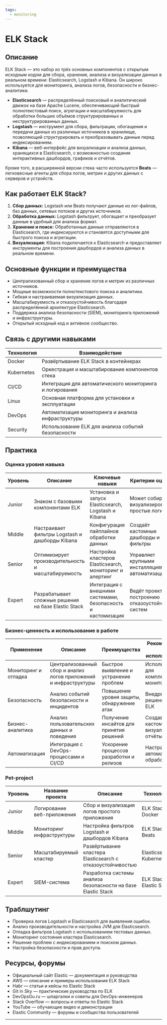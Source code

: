 ```yaml
---
tags:
  - monitoring
---
```

# ELK Stack

## Описание

ELK Stack — это набор из трёх основных компонентов с открытым исходным кодом для сбора, хранения, анализа и визуализации данных в реальном времени: Elasticsearch, Logstash и Kibana. Он широко используется для мониторинга, анализа логов, безопасности и бизнес-аналитики.

- **Elasticsearch** — распределённый поисковый и аналитический движок на базе Apache Lucene, обеспечивающий быстрый полнотекстовый поиск, агрегации и масштабируемость для обработки больших объёмов структурированных и неструктурированных данных.
- **Logstash** — инструмент для сбора, фильтрации, обогащения и передачи данных из различных источников в хранилище, позволяющий структурировать и преобразовывать данные перед индексированием.
- **Kibana** — веб-интерфейс для визуализации и анализа данных, хранящихся в Elasticsearch, с возможностью создания интерактивных дашбордов, графиков и отчётов.

Кроме того, в расширенной версии стека часто используется **Beats** — легковесные агенты для сбора логов, метрик и других данных с серверов и устройств.

## Как работает ELK Stack?

1. **Сбор данных:** Logstash или Beats получают данные из лог-файлов, баз данных, сетевых потоков и других источников.
2. **Обработка данных:** Logstash фильтрует, обогащает и преобразует данные в удобный для анализа формат.
3. **Хранение и поиск:** Обработанные данные отправляются в Elasticsearch, где индексируются и становятся доступными для быстрого поиска и агрегации.
4. **Визуализация:** Kibana подключается к Elasticsearch и предоставляет инструменты для построения дашбордов и анализа данных в реальном времени.

## Основные функции и преимущества

- Централизованный сбор и хранение логов и метрик из различных источников.
- Мощные возможности полнотекстового поиска и аналитики.
- Гибкая и настраиваемая визуализация данных.
- Масштабируемость и отказоустойчивость благодаря распределённой архитектуре Elasticsearch.
- Поддержка анализа безопасности (SIEM), мониторинга приложений и инфраструктуры.
- Открытый исходный код и активное сообщество.

## Связь с другими навыками

| Технология       | Взаимодействие                                      |
| ---------------- | -------------------------------------------------- |
| Docker           | Развёртывание ELK Stack в контейнерах              |
| Kubernetes       | Оркестрация и масштабирование компонентов стека    |
| CI/CD            | Интеграция для автоматического мониторинга и логирования |
| Linux            | Основная платформа для установки и эксплуатации    |
| DevOps           | Автоматизация мониторинга и анализа инфраструктуры |
| Security         | Использование ELK для анализа событий безопасности |

## Практика

### Оценка уровня навыка

| Уровень | Описание                                  | Ключевые навыки                          | Критерии оценки                                   |
| ------- | ----------------------------------------- | --------------------------------------- | ------------------------------------------------ |
| Junior  | Знаком с базовыми компонентами ELK        | Установка и запуск Elasticsearch, Logstash и Kibana | Может собирать и визуализировать простые логи    |
| Middle  | Настраивает фильтры Logstash и дашборды Kibana | Конфигурация пайплайнов обработки данных | Создаёт кастомные дашборды и фильтры             |
| Senior  | Оптимизирует производительность и масштабируемость | Настройка кластеров Elasticsearch, мониторинг и алертинг | Управляет крупными инсталляциями и автоматизацией |
| Expert  | Разрабатывает сложные решения на базе Elastic Stack | Интеграция с внешними системами, безопасность и кастомизация | Ведёт проекты по построению отказоустойчивых систем |

### Бизнес-ценность и использование в работе

| Применение           | Описание                                         | Преимущества                                  | Рекомендации по использованию                   |
| -------------------- | ------------------------------------------------ | --------------------------------------------- | ----------------------------------------------- |
| Мониторинг и отладка | Централизованный сбор и анализ логов приложений и инфраструктуры | Быстрое выявление и устранение проблем        | Использовать для комплексного мониторинга       |
| Безопасность        | Анализ событий безопасности и инцидентов         | Повышение уровня защиты, обнаружение атак     | Внедрять SIEM-решения на базе ELK                |
| Бизнес-аналитика    | Анализ пользовательских данных и поведения        | Получение инсайтов для принятия решений       | Создавать кастомные визуализации и отчёты       |
| Автоматизация       | Интеграция с DevOps-процессами и CI/CD            | Ускорение процессов разработки и релизов      | Настраивать автоматическую обработку логов       |

### Pet-project

| Уровень    | Название проекта           | Описание                                    | Технологии             | Критерий успеха                      | Вспомогательные ссылки             |
| ---------- | ------------------------- | ------------------------------------------- | ---------------------- | ---------------------------------- | --------------------------------- |
| Junior     | Логирование веб-приложения | Сбор и визуализация логов простого приложения | ELK Stack, Docker       | Отображение логов в Kibana         | AWS, Habr, официальная документация |
| Middle     | Мониторинг инфраструктуры  | Настройка фильтров Logstash и дашбордов Kibana | ELK Stack, Beats        | Создание дашбордов с метриками     | Gitinsky, DevOpsGu                 |
| Senior     | Масштабируемый кластер     | Развёртывание кластера Elasticsearch с отказоустойчивостью | Elasticsearch, Kubernetes | Высокая доступность и производительность | Elastic.co, Habr                  |
| Expert     | SIEM-система               | Разработка системы анализа безопасности на базе Elastic Stack | ELK Stack, Elastic SIEM | Эффективное обнаружение угроз      | Elastic Security Docs              |

## Траблшутинг

- Проверка логов Logstash и Elasticsearch для выявления ошибок.
- Анализ производительности и настройка JVM для Elasticsearch.
- Отладка фильтров Logstash с использованием тестовых данных.
- Мониторинг состояния кластера Elasticsearch.
- Решение проблем с индексированием и поиском данных.
- Настройка безопасности и прав доступа.

## Ресурсы, форумы

- Официальный сайт Elastic — документация и руководства  
- AWS — описание и примеры использования ELK Stack  
- Habr — статьи и кейсы по Elastic Stack  
- Git in Sky — практические руководства по ELK  
- DevOpsGu.ru — шпаргалки и советы для DevOps-инженеров  
- Stack Overflow — вопросы и ответы по Elastic Stack  
- YouTube — обучающие видео и демонстрации  
- Elastic Community — форумы и сообщества пользователей  

---
